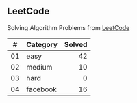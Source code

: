 ## LeetCode

Solving Algorithm Problems from [LeetCode](https://leetcode.com/)

| #  |    Category    | Solved |
|:--:|:---------------|-------:|
| 01 |      easy      |   42   |
| 02 |     medium     |   10   |
| 03 |      hard      |   0    |
| 04 |    facebook    |   16   |
